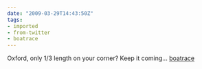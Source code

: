 ```yaml
---
date: "2009-03-29T14:43:50Z"
tags:
- imported
- from-twitter
- boatrace
---
```

Oxford, only 1/3 length on your corner? Keep it coming... [boatrace](/tags/boatrace)
